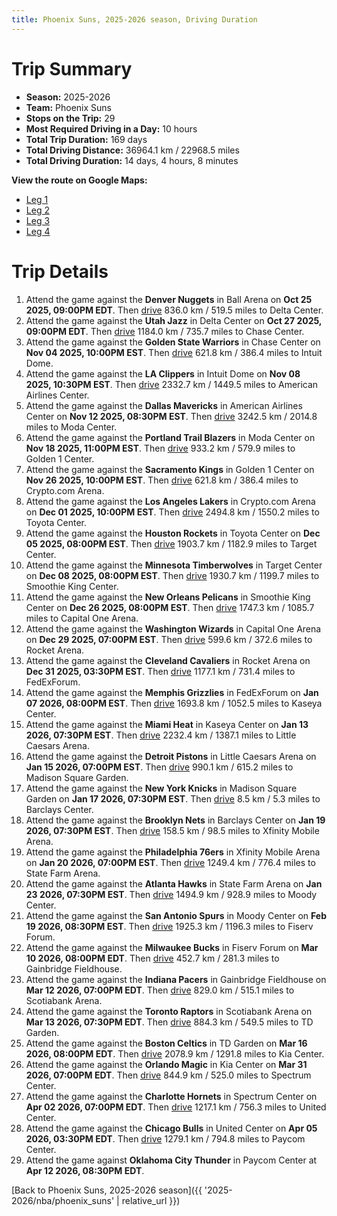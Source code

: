 ```yaml
---
title: Phoenix Suns, 2025-2026 season, Driving Duration
---
```


# Trip Summary
- **Season:** 2025-2026
- **Team:** Phoenix Suns
- **Stops on the Trip:** 29
- **Most Required Driving in a Day:** 10 hours
- **Total Trip Duration:** 169 days
- **Total Driving Distance:** 36964.1 km / 22968.5 miles
- **Total Driving Duration:** 14 days, 4 hours, 8 minutes

**View the route on Google Maps:**
- [Leg 1](https://www.google.com/maps/dir/Ball+Arena+Denver+CO/Delta+Center+Salt+Lake+City+UT/Chase+Center+San+Francisco+CA/Intuit+Dome+Inglewood+CA/American+Airlines+Center+Dallas+TX/Moda+Center+Portland+OR/Golden+1+Center+Sacramento+CA/Crypto.com+Arena+Los+Angeles+CA/Toyota+Center+Houston+TX/Target+Center+Minneapolis+MN)
- [Leg 2](https://www.google.com/maps/dir/Target+Center+Minneapolis+MN/Smoothie+King+Center+New+Orleans+LA/Capital+One+Arena+Washington+DC/Rocket+Arena+Cleveland+OH/FedExForum+Memphis+TN/Kaseya+Center+Miami+FL/Little+Caesars+Arena+Detroit+MI/Madison+Square+Garden+New+York+NY/Barclays+Center+Brooklyn+NY/Xfinity+Mobile+Arena+Philadelphia+PA)
- [Leg 3](https://www.google.com/maps/dir/Xfinity+Mobile+Arena+Philadelphia+PA/State+Farm+Arena+Atlanta+GA/Moody+Center+Austin+TX/Fiserv+Forum+Milwaukee+WI/Gainbridge+Fieldhouse+Indianapolis+IN/Scotiabank+Arena+Toronto+ON/TD+Garden+Boston+MA/Kia+Center+Orlando+FL/Spectrum+Center+Charlotte+NC/United+Center+Chicago+IL)
- [Leg 4](https://www.google.com/maps/dir/United+Center+Chicago+IL/Paycom+Center+Oklahoma+City+OK)

# Trip Details
1. Attend the game against the **Denver Nuggets** in Ball Arena on **Oct 25 2025, 09:00PM EDT**. Then [drive](https://www.google.com/maps/dir/Ball+Arena+Denver+CO/Delta+Center+Salt+Lake+City+UT) 836.0 km / 519.5 miles to Delta Center.
2. Attend the game against the **Utah Jazz** in Delta Center on **Oct 27 2025, 09:00PM EDT**. Then [drive](https://www.google.com/maps/dir/Delta+Center+Salt+Lake+City+UT/Chase+Center+San+Francisco+CA) 1184.0 km / 735.7 miles to Chase Center.
3. Attend the game against the **Golden State Warriors** in Chase Center on **Nov 04 2025, 10:00PM EST**. Then [drive](https://www.google.com/maps/dir/Chase+Center+San+Francisco+CA/Intuit+Dome+Inglewood+CA) 621.8 km / 386.4 miles to Intuit Dome.
4. Attend the game against the **LA Clippers** in Intuit Dome on **Nov 08 2025, 10:30PM EST**. Then [drive](https://www.google.com/maps/dir/Intuit+Dome+Inglewood+CA/American+Airlines+Center+Dallas+TX) 2332.7 km / 1449.5 miles to American Airlines Center.
5. Attend the game against the **Dallas Mavericks** in American Airlines Center on **Nov 12 2025, 08:30PM EST**. Then [drive](https://www.google.com/maps/dir/American+Airlines+Center+Dallas+TX/Moda+Center+Portland+OR) 3242.5 km / 2014.8 miles to Moda Center.
6. Attend the game against the **Portland Trail Blazers** in Moda Center on **Nov 18 2025, 11:00PM EST**. Then [drive](https://www.google.com/maps/dir/Moda+Center+Portland+OR/Golden+1+Center+Sacramento+CA) 933.2 km / 579.9 miles to Golden 1 Center.
7. Attend the game against the **Sacramento Kings** in Golden 1 Center on **Nov 26 2025, 10:00PM EST**. Then [drive](https://www.google.com/maps/dir/Golden+1+Center+Sacramento+CA/Crypto.com+Arena+Los+Angeles+CA) 621.8 km / 386.4 miles to Crypto.com Arena.
8. Attend the game against the **Los Angeles Lakers** in Crypto.com Arena on **Dec 01 2025, 10:00PM EST**. Then [drive](https://www.google.com/maps/dir/Crypto.com+Arena+Los+Angeles+CA/Toyota+Center+Houston+TX) 2494.8 km / 1550.2 miles to Toyota Center.
9. Attend the game against the **Houston Rockets** in Toyota Center on **Dec 05 2025, 08:00PM EST**. Then [drive](https://www.google.com/maps/dir/Toyota+Center+Houston+TX/Target+Center+Minneapolis+MN) 1903.7 km / 1182.9 miles to Target Center.
10. Attend the game against the **Minnesota Timberwolves** in Target Center on **Dec 08 2025, 08:00PM EST**. Then [drive](https://www.google.com/maps/dir/Target+Center+Minneapolis+MN/Smoothie+King+Center+New+Orleans+LA) 1930.7 km / 1199.7 miles to Smoothie King Center.
11. Attend the game against the **New Orleans Pelicans** in Smoothie King Center on **Dec 26 2025, 08:00PM EST**. Then [drive](https://www.google.com/maps/dir/Smoothie+King+Center+New+Orleans+LA/Capital+One+Arena+Washington+DC) 1747.3 km / 1085.7 miles to Capital One Arena.
12. Attend the game against the **Washington Wizards** in Capital One Arena on **Dec 29 2025, 07:00PM EST**. Then [drive](https://www.google.com/maps/dir/Capital+One+Arena+Washington+DC/Rocket+Arena+Cleveland+OH) 599.6 km / 372.6 miles to Rocket Arena.
13. Attend the game against the **Cleveland Cavaliers** in Rocket Arena on **Dec 31 2025, 03:30PM EST**. Then [drive](https://www.google.com/maps/dir/Rocket+Arena+Cleveland+OH/FedExForum+Memphis+TN) 1177.1 km / 731.4 miles to FedExForum.
14. Attend the game against the **Memphis Grizzlies** in FedExForum on **Jan 07 2026, 08:00PM EST**. Then [drive](https://www.google.com/maps/dir/FedExForum+Memphis+TN/Kaseya+Center+Miami+FL) 1693.8 km / 1052.5 miles to Kaseya Center.
15. Attend the game against the **Miami Heat** in Kaseya Center on **Jan 13 2026, 07:30PM EST**. Then [drive](https://www.google.com/maps/dir/Kaseya+Center+Miami+FL/Little+Caesars+Arena+Detroit+MI) 2232.4 km / 1387.1 miles to Little Caesars Arena.
16. Attend the game against the **Detroit Pistons** in Little Caesars Arena on **Jan 15 2026, 07:00PM EST**. Then [drive](https://www.google.com/maps/dir/Little+Caesars+Arena+Detroit+MI/Madison+Square+Garden+New+York+NY) 990.1 km / 615.2 miles to Madison Square Garden.
17. Attend the game against the **New York Knicks** in Madison Square Garden on **Jan 17 2026, 07:30PM EST**. Then [drive](https://www.google.com/maps/dir/Madison+Square+Garden+New+York+NY/Barclays+Center+Brooklyn+NY) 8.5 km / 5.3 miles to Barclays Center.
18. Attend the game against the **Brooklyn Nets** in Barclays Center on **Jan 19 2026, 07:30PM EST**. Then [drive](https://www.google.com/maps/dir/Barclays+Center+Brooklyn+NY/Xfinity+Mobile+Arena+Philadelphia+PA) 158.5 km / 98.5 miles to Xfinity Mobile Arena.
19. Attend the game against the **Philadelphia 76ers** in Xfinity Mobile Arena on **Jan 20 2026, 07:00PM EST**. Then [drive](https://www.google.com/maps/dir/Xfinity+Mobile+Arena+Philadelphia+PA/State+Farm+Arena+Atlanta+GA) 1249.4 km / 776.4 miles to State Farm Arena.
20. Attend the game against the **Atlanta Hawks** in State Farm Arena on **Jan 23 2026, 07:30PM EST**. Then [drive](https://www.google.com/maps/dir/State+Farm+Arena+Atlanta+GA/Moody+Center+Austin+TX) 1494.9 km / 928.9 miles to Moody Center.
21. Attend the game against the **San Antonio Spurs** in Moody Center on **Feb 19 2026, 08:30PM EST**. Then [drive](https://www.google.com/maps/dir/Moody+Center+Austin+TX/Fiserv+Forum+Milwaukee+WI) 1925.3 km / 1196.3 miles to Fiserv Forum.
22. Attend the game against the **Milwaukee Bucks** in Fiserv Forum on **Mar 10 2026, 08:00PM EDT**. Then [drive](https://www.google.com/maps/dir/Fiserv+Forum+Milwaukee+WI/Gainbridge+Fieldhouse+Indianapolis+IN) 452.7 km / 281.3 miles to Gainbridge Fieldhouse.
23. Attend the game against the **Indiana Pacers** in Gainbridge Fieldhouse on **Mar 12 2026, 07:00PM EDT**. Then [drive](https://www.google.com/maps/dir/Gainbridge+Fieldhouse+Indianapolis+IN/Scotiabank+Arena+Toronto+ON) 829.0 km / 515.1 miles to Scotiabank Arena.
24. Attend the game against the **Toronto Raptors** in Scotiabank Arena on **Mar 13 2026, 07:30PM EDT**. Then [drive](https://www.google.com/maps/dir/Scotiabank+Arena+Toronto+ON/TD+Garden+Boston+MA) 884.3 km / 549.5 miles to TD Garden.
25. Attend the game against the **Boston Celtics** in TD Garden on **Mar 16 2026, 08:00PM EDT**. Then [drive](https://www.google.com/maps/dir/TD+Garden+Boston+MA/Kia+Center+Orlando+FL) 2078.9 km / 1291.8 miles to Kia Center.
26. Attend the game against the **Orlando Magic** in Kia Center on **Mar 31 2026, 07:00PM EDT**. Then [drive](https://www.google.com/maps/dir/Kia+Center+Orlando+FL/Spectrum+Center+Charlotte+NC) 844.9 km / 525.0 miles to Spectrum Center.
27. Attend the game against the **Charlotte Hornets** in Spectrum Center on **Apr 02 2026, 07:00PM EDT**. Then [drive](https://www.google.com/maps/dir/Spectrum+Center+Charlotte+NC/United+Center+Chicago+IL) 1217.1 km / 756.3 miles to United Center.
28. Attend the game against the **Chicago Bulls** in United Center on **Apr 05 2026, 03:30PM EDT**. Then [drive](https://www.google.com/maps/dir/United+Center+Chicago+IL/Paycom+Center+Oklahoma+City+OK) 1279.1 km / 794.8 miles to Paycom Center.
29. Attend the game against **Oklahoma City Thunder** in Paycom Center at **Apr 12 2026, 08:30PM EDT**.

[Back to Phoenix Suns, 2025-2026 season]({{ '2025-2026/nba/phoenix_suns' | relative_url }})
